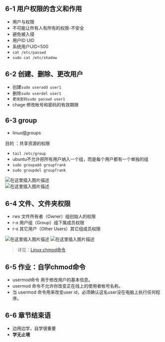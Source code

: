 6-1 用户权限的含义和作用
--------------

*   用户与权限
*   不可能让所有人有所有的权限-不安全
*   避免被入侵
*   用户ID UID
*   系统用户UID<500
*   `cat /etc/passwd`
*   `sudo cat /etc/shadow`

6-2 创建、删除、更改用户
--------------

*   创建`sudo useradd user1`
*   删除`sudo userdel user1`
*   `更改密码sudo passwd user1`
*   chage 修改帐号和密码的有效期限

6-3 group
---------

*   linux组groups

目的 ：共享资源的权限

*   `tail /etc/group`
*   ubuntu不允许把所有用户纳入一个组，而是每个用户都有一个单独的组
*   `sudo groupadd groupfrank`
*   `sudo groupdel groupfrank`

![在这里插入图片描述](https://img-blog.csdnimg.cn/20210509102635653.png)  
![在这里插入图片描述](https://img-blog.csdnimg.cn/20210509102643211.png?x-oss-process=image/watermark,type_ZmFuZ3poZW5naGVpdGk,shadow_10,text_aHR0cHM6Ly9ibG9nLmNzZG4ubmV0L3FxXzQ2MjA3MDI0,size_16,color_FFFFFF,t_70)

6-4 文件、文件夹权限
------------

*   rwx 文件所有者（Owner）组创始人的权限
*   r-x 用户组（Group）组下属成员权限
*   r-x 其它用户（Other Users）其它组成员权限

![在这里插入图片描述](https://s2.loli.net/2022/04/04/GSeCZFBPdcaui6y.png) 
![在这里插入图片描述](https://s2.loli.net/2022/04/04/nsQ3TiayfqXNBlz.png)

> 详见：[Linux chmod命令](https://www.runoob.com/linux/linux-comm-chmod.html)

6-5 作业：自学chmod命令
----------------

*   usermod命令 用于修改用户的基本信息。
*   usermod 命令不允许你改变正在线上的使用者帐号名称。
*   当 usermod 命令用来改变user id，必须确认这名user没在电脑上执行任何程序。

6-6 章节结束语
---------

*   边用边学，自学很重要
*   **学无止境**